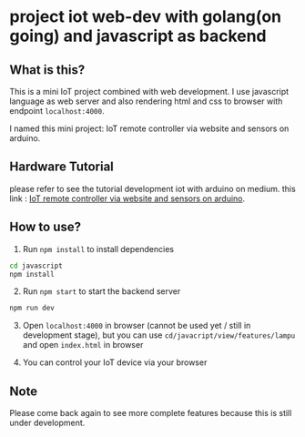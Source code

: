 # project iot web-dev with golang(on going) and javascript as backend

## What is this?

This is a mini IoT project combined with web development.
I use javascript language as web server and also rendering html and css to browser with endpoint `localhost:4000`.

I named this mini project: IoT remote controller via website and sensors on arduino.

## Hardware Tutorial

please refer to see the tutorial development iot with arduino on medium. this link : [IoT remote controller via website and sensors on arduino](hardware.md).

## How to use?

1. Run `npm install` to install dependencies

```bash
cd javascript
npm install
```

2. Run `npm start` to start the backend server

```bash
npm run dev
```

3. Open `localhost:4000` in browser (cannot be used yet / still in development stage), but you can use `cd/javacript/view/features/lampu` and open `index.html` in browser

4. You can control your IoT device via your browser

## Note

Please come back again to see more complete features because this is still under development.
